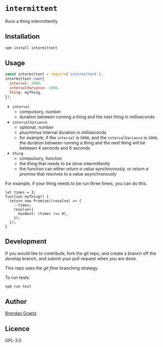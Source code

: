 # `intermittent`

Runs a thing intermittently

## Installation

```bash
npm install intermittent
```

## Usage

```javascript
const intermittent = require('intermittent');
intermittent.run({
  interval: 5000,
  intervalVariance: 1000,
  thing: myThing,
});
```

- `interval`
  - compulsory, number
  - duration between running a thing and the next thing in milliseconds
- `intervalVariance`
  - optional, number
  - plus/minus interval duration in milliseconds
  - for example, if the `interval` is `5000`,
    and the `intervalVariance` is `1000`,
    the duration between running a thing and the next thing
    will be between 4 seconds and 6 seconds
- `thing`
  - compulsory, function
  - the thing that needs to be done intermittently
  - the function can either *return a value* synchronously,
    or *return a promise* that resolves to a value asynchronously

For example, if your thing needs to be run three times,
you can do this.

```
let times = 3;
function myThing() {
  return new Promise((resolve) => {
    --times;
    resolve({
      hasNext: (times !== 0),
    });
  });
}
```

## Development

If you would like to contribute,
fork the git repo,
and create a branch off the *develop* branch,
and submit your pull request when you are done.

This repo uses the *git flow* branching strategy.

To run tests:

```bash
npm run test
```

## Author

[Brendan Graetz](http://bguiz.com)

## Licence

GPL-3.0
